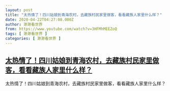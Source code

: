 ```yaml
---
layout: post
title: "太热情了！四川姑娘到青海农村，去藏族村民家里做客，看看藏族人家里什么样？"
date: 2020-04-22T04:27:08.000Z
author: 渺渺看世界
from: https://www.youtube.com/watch?v=3HFMhMEEZoQ
tags: [ 渺渺看世界 ]
categories: [ 渺渺看世界 ]
---
```

<!--1587529628000-->
[太热情了！四川姑娘到青海农村，去藏族村民家里做客，看看藏族人家里什么样？](https://www.youtube.com/watch?v=3HFMhMEEZoQ)
------

<div>
太热情了！四川姑娘到青海农村，去藏族村民家里做客，看看藏族人家里什么样？
</div>
